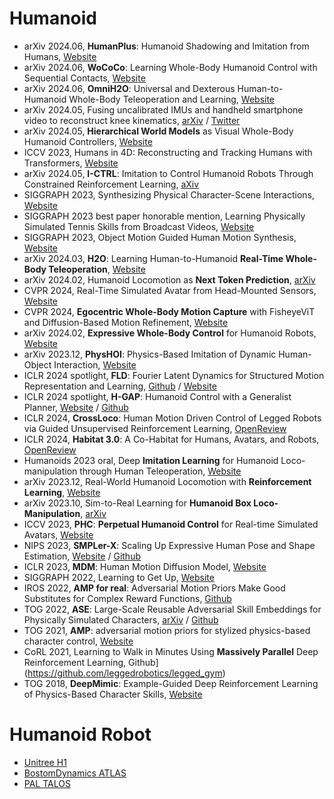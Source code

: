 # Humanoid
- arXiv 2024.06, **HumanPlus**: Humanoid Shadowing and Imitation from Humans, [Website](https://humanoid-ai.github.io/)
- arXiv 2024.06, **WoCoCo**: Learning Whole-Body Humanoid Control with Sequential Contacts, [Website](https://lecar-lab.github.io/wococo/)
- arXiv 2024.06, **OmniH2O**: Universal and Dexterous Human-to-Humanoid Whole-Body Teleoperation and Learning, [Website](https://omni.human2humanoid.com/)
- arXiv 2024.05, Fusing uncalibrated IMUs and handheld smartphone video to reconstruct knee kinematics, [arXiv](https://arxiv.org/abs/2405.17368) / [Twitter](https://x.com/peabody124/status/1795500136119840883)
- arXiv 2024.05, **Hierarchical World Models** as Visual Whole-Body Humanoid Controllers, [Website](https://www.nicklashansen.com/rlpuppeteer/)
- ICCV 2023, Humans in 4D: Reconstructing and Tracking Humans with Transformers, [Website](https://shubham-goel.github.io/4dhumans/)
- arXiv 2024.05, **I-CTRL**: Imitation to Control Humanoid Robots Through Constrained Reinforcement Learning, [aXiv](https://arxiv.org/abs/2405.08726)
- SIGGRAPH 2023, Synthesizing Physical Character-Scene Interactions, [Website](https://xbpeng.github.io/projects/InterPhys/index.html)
- SIGGRAPH 2023 best paper honorable mention, Learning Physically Simulated Tennis Skills from Broadcast Videos, [Website](https://xbpeng.github.io/projects/Vid2Player3D/index.html)
- SIGGRAPH 2023, Object Motion Guided Human Motion Synthesis, [Website](https://lijiaman.github.io/projects/omomo/)
- arXiv 2024.03, **H2O**: Learning Human-to-Humanoid **Real-Time Whole-Body Teleoperation**, [Website](https://human2humanoid.com/) 
- arXiv 2024.02, Humanoid Locomotion as **Next Token Prediction**, [arXiv](https://arxiv.org/abs/2402.19469)
- CVPR 2024, Real-Time Simulated Avatar from Head-Mounted Sensors, [Website](https://www.zhengyiluo.com/SimXR/)
- CVPR 2024, **Egocentric Whole-Body Motion Capture** with FisheyeViT and Diffusion-Based Motion Refinement, [Website](https://people.mpi-inf.mpg.de/~jianwang/projects/egowholemocap/index.html)
- arXiv 2024.02, **Expressive Whole-Body Control** for Humanoid Robots, [Website](https://expressive-humanoid.github.io/)
- arXiv 2023.12, **PhysHOI**: Physics-Based Imitation of Dynamic Human-Object Interaction, [Website](https://wyhuai.github.io/physhoi-page/)
- ICLR 2024 spotlight, **FLD**: Fourier Latent Dynamics for Structured Motion Representation and Learning, [Github](https://github.com/mit-biomimetics/fld) / [Website](https://sites.google.com/view/iclr2024-fld/home)
- ICLR 2024 spotlight, **H-GAP**: Humanoid Control with a Generalist Planner, [Website](https://yingchenxu.com/hgap/) / [Github](https://github.com/facebookresearch/hgap)
- ICLR 2024, **CrossLoco**: Human Motion Driven Control of Legged Robots via Guided Unsupervised Reinforcement Learning, [OpenReview](https://openreview.net/forum?id=UCfz492fM8)
- ICLR 2024, **Habitat 3.0**: A Co-Habitat for Humans, Avatars, and Robots, [OpenReview](https://openreview.net/forum?id=4znwzG92CE)
- Humanoids 2023 oral, Deep **Imitation Learning** for Humanoid Loco-manipulation through Human Teleoperation, [Website](https://ut-austin-rpl.github.io/TRILL/)
- arXiv 2023.12, Real-World Humanoid Locomotion with **Reinforcement Learning**, [Website](https://learning-humanoid-locomotion.github.io/)
- arXiv 2023.10, Sim-to-Real Learning for **Humanoid Box Loco-Manipulation**, [arXiv](https://arxiv.org/abs/2310.03191)
- ICCV 2023, **PHC**: **Perpetual Humanoid Control** for Real-time Simulated Avatars, [Website](https://www.zhengyiluo.com/PHC-Site/)
- NIPS 2023, **SMPLer-X**: Scaling Up Expressive Human Pose and Shape Estimation, [Website](https://caizhongang.github.io/projects/SMPLer-X/) / [Github](https://github.com/caizhongang/SMPLer-X)
- ICLR 2023, **MDM**: Human Motion Diffusion Model, [Website](https://guytevet.github.io/mdm-page/)
- SIGGRAPH 2022, Learning to Get Up, [Website](https://tianxintao.github.io/get_up_control/)
- IROS 2022, **AMP for real**: Adversarial Motion Priors Make Good Substitutes for Complex Reward Functions, [Github](https://github.com/Alescontrela/AMP_for_hardware)
- TOG 2022, **ASE**: Large-Scale Reusable Adversarial Skill Embeddings for Physically Simulated Characters, [arXiv](https://arxiv.org/abs/2205.01906) / [Github](https://github.com/nv-tlabs/ASE)
- TOG 2021, **AMP**: adversarial motion priors for stylized physics-based character control, [Website](https://xbpeng.github.io/projects/AMP/)
- CoRL 2021, Learning to Walk in Minutes Using **Massively Parallel** Deep Reinforcement Learning, Github](https://github.com/leggedrobotics/legged_gym)
- TOG 2018, **DeepMimic**: Example-Guided Deep Reinforcement Learning of Physics-Based Character Skills, [Website](https://xbpeng.github.io/projects/DeepMimic/index.html)

# Humanoid Robot
- [Unitree H1](https://www.unitree.com/h1/)
- [BostomDynamics ATLAS](https://bostondynamics.com/atlas/)
- [PAL TALOS](https://pal-robotics.com/robots/talos/)
